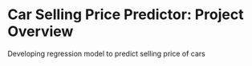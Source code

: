 # Car Selling Price Predictor: Project Overview
Developing regression model to predict selling price of cars
